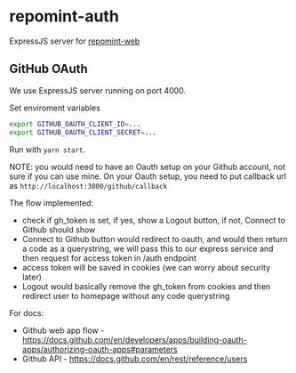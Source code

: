 # repomint-auth

ExpressJS server for [repomint-web](https://github.com/repomint/repomint-web)

## GitHub OAuth

We use ExpressJS server running on port 4000.

Set enviroment variables
```bash
export GITHUB_OAUTH_CLIENT_ID=...
export GITHUB_OAUTH_CLIENT_SECRET=...
```

Run with `yarn start`.

NOTE: you would need to have an Oauth setup on your Github account, not sure if you can use mine.
On your Oauth setup, you need to put callback url as `http://localhost:3000/github/callback`

The flow implemented:
- check if gh_token is set, if yes, show a Logout button, if not, Connect to Github should show
- Connect to Github button would redirect to oauth, and would then return a code as a querystring, we will pass this to our express service and then request for access token in /auth endpoint
- access token will be saved in cookies (we can worry about security later)
- Logout would basically remove the gh_token from cookies and then redirect user to homepage without any code querystring

For docs:
- Github web app flow - https://docs.github.com/en/developers/apps/building-oauth-apps/authorizing-oauth-apps#parameters
- Github API - https://docs.github.com/en/rest/reference/users
